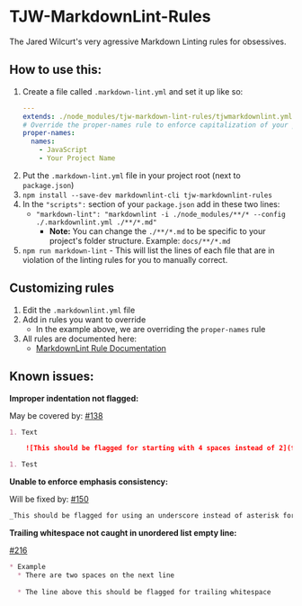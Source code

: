 # TJW-MarkdownLint-Rules

The Jared Wilcurt's very agressive Markdown Linting rules for obsessives.


## How to use this:

1. Create a file called `.markdown-lint.yml` and set it up like so:
   ```yml
   ---
   extends: ./node_modules/tjw-markdown-lint-rules/tjwmarkdownlint.yml
   # Override the proper-names rule to enforce capitalization of your project's name and other proper nouns 
   proper-names:
     names:
       - JavaScript
       - Your Project Name
   ```
1. Put the `.markdown-lint.yml` file in your project root (next to `package.json`)
1. `npm install --save-dev markdownlint-cli tjw-markdownlint-rules`
1. In the `"scripts":` section of your `package.json` add in these two lines:
    * `"markdown-lint": "markdownlint -i ./node_modules/**/* --config ./.markdownlint.yml ./**/*.md"`
        * **Note:** You can change the `./**/*.md` to be specific to your project's folder structure. Example: `docs/**/*.md`
1. `npm run markdown-lint` - This will list the lines of each file that are in violation of the linting rules for you to manually correct.


## Customizing rules

1. Edit the `.markdownlint.yml` file
1. Add in rules you want to override
    * In the example above, we are overriding the `proper-names` rule
1. All rules are documented here:
    * [MarkdownLint Rule Documentation](https://github.com/DavidAnson/markdownlint/blob/master/doc/Rules.md)


## Known issues:

**Improper indentation not flagged:**

May be covered by: [#138](https://github.com/DavidAnson/markdownlint/issues/138)

```md
1. Text

    ![This should be flagged for starting with 4 spaces instead of 2](file.png)

1. Test
```

**Unable to enforce emphasis consistency:**

Will be fixed by: [#150](https://github.com/DavidAnson/markdownlint/issues/150)

```md
_This should be flagged for using an underscore instead of asterisk for emphasis_
```

**Trailing whitespace not caught in unordered list empty line:**

[#216](https://github.com/DavidAnson/markdownlint/issues/216)

```md
* Example
  * There are two spaces on the next line
  
  * The line above this should be flagged for trailing whitespace
```
